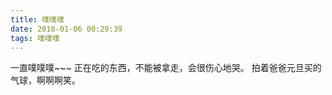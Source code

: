 ```yaml
---
title: 噗噗噗
date: 2018-01-06 00:29:39
tags: 噗噗噗
---
```

一直噗噗噗~~~
正在吃的东西，不能被拿走，会很伤心地哭。
拍着爸爸元旦买的气球，啊啊啊笑。